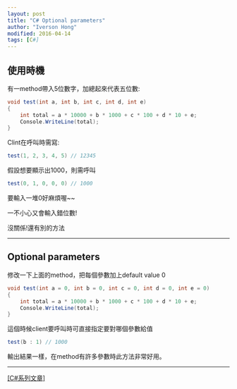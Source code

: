```yaml
---
layout: post
title: "C# Optional parameters"
author: "Iverson Hong"
modified: 2016-04-14
tags: [C#]
---
```

## 使用時機 ##

有一method帶入5位數字，加總起來代表五位數:

~~~csharp
void test(int a, int b, int c, int d, int e)
{
	int total = a * 10000 + b * 1000 + c * 100 + d * 10 + e;
	Console.WriteLine(total);
}
~~~

Clint在呼叫時需寫:

~~~csharp
test(1, 2, 3, 4, 5) // 12345
~~~

假設想要顯示出1000，則需呼叫

~~~csharp
test(0, 1, 0, 0, 0) // 1000
~~~

要輸入一堆0好麻煩喔~~

一不小心又會輸入錯位數!

沒關係!還有別的方法

----------

## Optional parameters ##

修改一下上面的method，把每個參數加上default value 0

~~~csharp
void test(int a = 0, int b = 0, int c = 0, int d = 0, int e = 0)
{
	int total = a * 10000 + b * 1000 + c * 100 + d * 10 + e;
	Console.WriteLine(total);
}
~~~

這個時候client要呼叫時可直接指定要對哪個參數給值

~~~csharp
test(b : 1) // 1000
~~~

輸出結果一樣，在method有許多參數時此方法非常好用。

----------

[[C#系列文章]](http://iverson127.github.io/tags/#C#)